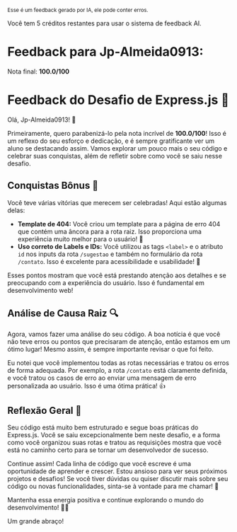 <sup>Esse é um feedback gerado por IA, ele pode conter erros.</sup>

Você tem 5 créditos restantes para usar o sistema de feedback AI.

# Feedback para Jp-Almeida0913:

Nota final: **100.0/100**

# Feedback do Desafio de Express.js 🎉

Olá, Jp-Almeida0913! 🚀

Primeiramente, quero parabenizá-lo pela nota incrível de **100.0/100**! Isso é um reflexo do seu esforço e dedicação, e é sempre gratificante ver um aluno se destacando assim. Vamos explorar um pouco mais o seu código e celebrar suas conquistas, além de refletir sobre como você se saiu nesse desafio.

## Conquistas Bônus 🎊

Você teve várias vitórias que merecem ser celebradas! Aqui estão algumas delas:

- **Template de 404:** Você criou um template para a página de erro 404 que contém uma âncora para a rota raiz. Isso proporciona uma experiência muito melhor para o usuário! 👏
- **Uso correto de Labels e IDs:** Você utilizou as tags `<label>` e o atributo `id` nos inputs da rota `/sugestao` e também no formulário da rota `/contato`. Isso é excelente para acessibilidade e usabilidade! 🌟

Esses pontos mostram que você está prestando atenção aos detalhes e se preocupando com a experiência do usuário. Isso é fundamental em desenvolvimento web!

## Análise de Causa Raiz 🔍

Agora, vamos fazer uma análise do seu código. A boa notícia é que você não teve erros ou pontos que precisaram de atenção, então estamos em um ótimo lugar! Mesmo assim, é sempre importante revisar o que foi feito.

Eu notei que você implementou todas as rotas necessárias e tratou os erros de forma adequada. Por exemplo, a rota `/contato` está claramente definida, e você tratou os casos de erro ao enviar uma mensagem de erro personalizada ao usuário. Isso é uma ótima prática! 👍

## Reflexão Geral 🌈

Seu código está muito bem estruturado e segue boas práticas do Express.js. Você se saiu excepcionalmente bem neste desafio, e a forma como você organizou suas rotas e tratou as requisições mostra que você está no caminho certo para se tornar um desenvolvedor de sucesso.

Continue assim! Cada linha de código que você escreve é uma oportunidade de aprender e crescer. Estou ansioso para ver seus próximos projetos e desafios! Se você tiver dúvidas ou quiser discutir mais sobre seu código ou novas funcionalidades, sinta-se à vontade para me chamar! 💬

Mantenha essa energia positiva e continue explorando o mundo do desenvolvimento! 🚀✨

Um grande abraço!